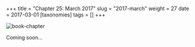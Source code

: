 +++
title = "Chapter 25: March 2017"
slug = "2017-march"
weight = 27
date = 2017-03-01
[taxonomies]
tags = []
+++

![book-chapter](/images/books/oeur/25.jpg)

Coming soon...
